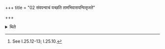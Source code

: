 +++
title = "02 संवपन्वाचं यच्छति तामभिवासयन्विसृजते"

+++

<details><summary>थिते</summary>

2. While pouring, he restrains his speech; while covering (the sacrificial bread by means of ashes)[^1] he releases it.  

[^1]: See I.25.12-13; I.25.10.
</details>
